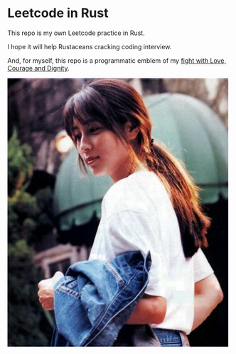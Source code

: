 # Leetcode in Rust

This repo is my own Leetcode practice in Rust.

I hope it will help Rustaceans cracking coding interview.

And, for myself, this repo is a programmatic emblem of my [fight with Love, Courage and Dignity](https://youtu.be/xxCT0rqI5ZI).

[<img src="image.jpg">](https://youtu.be/7j3l-2v6qc0)
